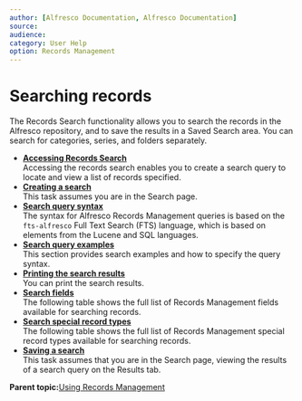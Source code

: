 ```yaml
---
author: [Alfresco Documentation, Alfresco Documentation]
source: 
audience: 
category: User Help
option: Records Management
---
```


# Searching records

The Records Search functionality allows you to search the records in the Alfresco repository, and to save the results in a Saved Search area. You can search for categories, series, and folders separately.

-   **[Accessing Records Search](../tasks/rm-search-access.md)**  
Accessing the records search enables you to create a search query to locate and view a list of records specified.
-   **[Creating a search](../tasks/rm-search-create.md)**  
This task assumes you are in the Search page.
-   **[Search query syntax](../concepts/rm-search-syntax.md)**  
The syntax for Alfresco Records Management queries is based on the `fts-alfresco` Full Text Search \(FTS\) language, which is based on elements from the Lucene and SQL languages.
-   **[Search query examples](../concepts/rm-search-examples.md)**  
This section provides search examples and how to specify the query syntax.
-   **[Printing the search results](../tasks/rm-search-print.md)**  
You can print the search results.
-   **[Search fields](../concepts/rm-search-fields.md)**  
The following table shows the full list of Records Management fields available for searching records.
-   **[Search special record types](../concepts/rm-search-specialfields.md)**  
The following table shows the full list of Records Management special record types available for searching records.
-   **[Saving a search](../tasks/rm-search-save.md)**  
This task assumes that you are in the Search page, viewing the results of a search query on the Results tab.

**Parent topic:**[Using Records Management](../concepts/rm-intro.md)

